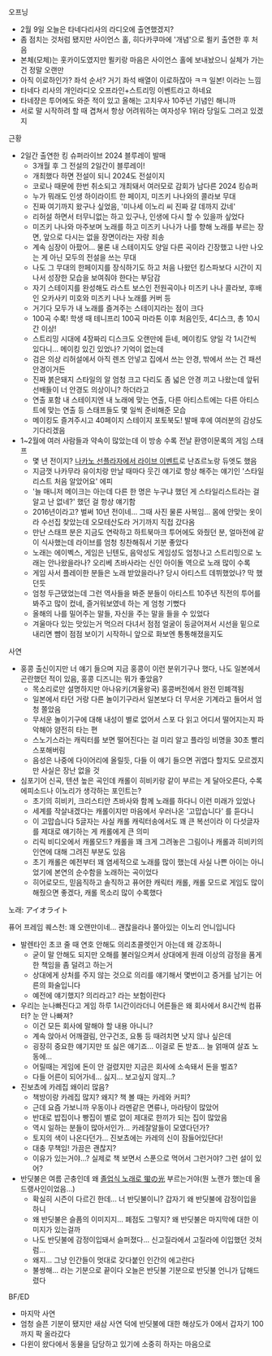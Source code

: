 오프닝

- 2월 9일 오늘은 타네다리사의 라디오에 출연했겠지?
- 좀 점치는 것처럼 됐지만 사이언스 홀, 히다카쿠마에 '개념'으로 묄키 출연한 후 처음
- 본체(모체)는 홋카이도였지만 묄키랑 마음은 사이언스 홀에 보내놨으니 실체가 가는건 정말 오랜만
- 아직 이로하인가? 좌석 순서? 거기 좌석 배열이 이로하잖아 ㅋㅋ 일본! 이라는 느낌
- 타네다 리사의 개인라디오 오프라인+스트리밍 이벤트라고 하네요
- 타네쟝은 투어에도 와준 적이 있고 올해는 고치우사 10주년 기념인 해니까
- 서로 말 시작하려 할 때 겹쳐서 항상 어려워하는 여자성우 1위라 당일도 그러고 있겠지

근황
- 2일간 출연한 킹 슈퍼라이브 2024 블루레이 발매
  - 3개월 후 그 전설의 2일간이 블루레이!
  - 개최했다 하면 전설이 되니 2024도 전설이지
  - 코로나 때문에 한번 취소되고 개최돼서 여러모로 감회가 남다른 2024 킹슈퍼
  - 누가 뭐래도 인생 하이라이트 한 페이지, 미즈키 나나와의 콜라보 무대
  - 진짜 여기까지 왔구나 싶었음, '미나세 이노리 씨 진짜 갈 데까지 갔네' 
  - 리허설 하면서 터무니없는 하고 있구나, 인생에 다시 할 수 있을까 싶었다
  - 미즈키 나나와 마주보며 노래를 하고 미즈키 나나가 나를 향해 노래를 부르는 장면, 앞으로 다시는 없을 장면이라는 자랑 죄송
  - 계속 심장이 아팠어... 물론 내 스테이지도 양일 다른 곡이라 긴장했고 나만 나오는 게 아닌 모두의 전설을 쓰는 무대
  - 나도 그 무대의 한페이지를 장식하기도 하고 처음 나왔던 킹스파보다 시간이 지나서 성장한 모습을 보여줘야 한다는 부담감
  - 자기 스테이지를 완성해도 라스트 보스인 전원곡이나 미즈키 나나 콜라보, 후배인 오카사키 미호와 미즈키 나나 노래를 커버 등
  - 거기다 모두가 내 노래를 즐겨주는 스테이지라는 점이 크다
  - 100곡 수록! 학생 때 테니프리 100곡 마라톤 이후 처음인듯, 4디스크, 총 10시간 이상!
  - 스트리밍 시대에 4장짜리 디스크도 오랜만에 듣네, 메이킹도 양일 각 1시간씩 있다니... 메이킹 있긴 있었나? 기억이 없는데
  - 검은 의상 리허설에서 아직 렌즈 안넣고 집에서 쓰는 안경, 밖에서 쓰는 건 패션 안경이거든
  - 진짜 붉은돼지 스타일의 알 엄청 크고 다리도 좀 넓은 안경 끼고 나왔는데 앞뒤 선배들이 너 안경도 의상이니? 하더라고
  - 연출 포함 내 스테이지엔 내 노래에 맞는 연출, 다른 아티스트에는 다른 아티스트에 맞는 연출 등 스태프들도 몇 일씩 준비해준 모습
  - 메이킹도 즐겨주시고 40페이지 스테이지 포토북도! 발매 후에 여러분의 감상도 기다리겠음
- 1~2월에 여러 사람들과 약속이 많았는데 이 방송 수록 전날 환영이문록의 게임 스태프
  - 몇 년 전이지? [나카노 선플라자에서 라이브 이벤트](https://www.famitsu.com/news/201605/24106511.html)로 난죠르노랑 듀엣도 했음
  - 지금껏 나카무라 유이치랑 만날 때마다 웃긴 얘기로 항상 해주는 얘기인 '스타일리스트 처음 알았어요' 에피
  - '늘 매니저 메이크는 아는데 다른 한 명은 누구냐 했던 게 스타일리스트라는 걸 알고 난 없네?' 했던 걸 항상 얘기함
  - 2016년이라고? 벌써 10년 전이네... 그때 사진 물론 사복임... 몸에 안맞는 옷이라 수선집 찾았는데 오모테산도라 거기까지 직접 갔다옴
  - 만난 스태프 분은 지금도 연락하고 하트북마크 투어에도 와줬던 분, 얼마전에 같이 식사했는데 라이브를 엄청 칭찬해줘서 기분 좋았다
  - 노래는 에이벡스, 게임은 닌텐도, 음악성도 게임성도 엄청나고 스트리밍으로 노래는 안나왔을라나? 오리베 츠바사라는 신인 아이돌 역으로 노래 많이 수록
  - 게임 사서 플레이한 분들은 노래 받았을라나? 당시 아티스트 데뷔했었나? 막 했던듯
  - 엄청 두근댔었는데 그런 역사들을 봐준 분들이 아티스트 10주년 직전의 투어를 봐주고 많이 컸네, 즐거워보였네 하는 게 엄청 기뻤다
  - 올해의 나를 밀어주는 말들, 자신을 주는 말을 들을 수 있었다
  - 겨울마다 있는 맛있는거 먹으러 다녀서 점점 얼굴이 둥글어져서 시선을 밑으로 내리면 뺨이 점점 보이기 시작하니 앞으로 화보엔 통통해졌을지도

사연
- 홍콩 출신이지만 너 얘기 들으며 지금 홍콩이 이런 분위기구나 했다, 나도 일본에서 곤란했던 적이 있음, 홍콩 디즈니는 뭐가 좋았음?
  - 목소리로만 설명하지만 아나유키(겨울왕국) 홍콩버전에서 완전 민폐객됨
  - 일본에서 타던 거랑 다른 놀이기구라서 일본보다 더 무서운 기계라고 들어서 엄청 쫄았음
  - 무서운 놀이기구에 대해 내성이 별로 없어서 스포 다 읽고 어디서 떨어지는지 파악해야 얌전히 타는 편
  - 스노기스라는 캐릭터를 보면 떨어진다는 걸 미리 알고 플라잉 비명을 30초 빨리 스포해버림
  - 음성은 나중에 다이어리에 올릴듯, 다들 이 얘기 들으면 귀엽다 할지도 모르겠지만 사실은 장난 없을 것
- 심포기어 신곡, 텐션 높은 곡인데 캐롤이 히비키랑 같이 부르는 게 달아오른다, 수록 에피소드나 이노리가 생각하는 포인트는?
  - 초기의 히비키, 크리스티안 츠바사와 함께 노래를 하다니 이런 미래가 있었나
  - 세계를 작살내겠다는 캐롤이지만 마음에서 우러나온 '고맙습니다' 를 듣다니
  - 이 고맙습니다 5글자는 사실 캐롤 캐릭터송에서도 꽤 큰 복선이라 이 다섯글자를 제대로 얘기하는 게 캐롤에게 큰 의미
  - 리릭 비디오에서 캐롤모드? 캐롤을 꽤 크게 그려놓은 그림이나 캐롤과 히비키의 인연에 대해 그려진 부분도 있음
  - 초기 캐롤은 예전부터 꽤 염세적으로 노래를 많이 했는데 사실 나쁜 아이는 아니었기에 본연의 순수함을 노래하는 곡이었다
  - 히어로모드, 믿음직하고 솔직하고 퓨어한 캐릭터 캐롤, 캐롤 모드로 게임도 많이 해줬으면 좋겠다, 캐롤 목소리 많이 수록했다

노래: アイオライト

퓨어 프레임 퀘스천: 꽤 오랜만이네... 괜찮을라나 쫄아있는 이노리 언니입니다
- 발렌타인 초코 줄 때 연호 안해도 의리초콜렛인거 아는데 왜 강조하니
  - 굳이 말 안해도 되지만 오해를 불러일으켜서 상대에게 원래 이상의 감정을 품게한 책임을 좀 덜려고 하는거
  - 상대에게 상처를 주지 않는 것으로 의리를 얘기해서 몇번이고 증거를 남기는 어른의 화술입니다
  - 예전에 얘기했지? 의리라고? 라는 보험이란다
- 우리는 눈나빠진다고 게임 하루 1시간이라더니 어른들은 왜 회사에서 8시간씩 컴퓨터? 눈 안 나빠져?
  - 이건 모든 회사에 말해야 할 내용 아니니?
  - 계속 앉아서 어깨결림, 안구건조, 요통 등 때려치면 낫지 않나 싶은데
  - 굉장히 중요한 얘기지만 또 싫은 얘기죠... 이걸로 돈 받죠... 늘 얽매여 살죠 노동에... 
  - 어릴때는 게임에 돈이 안 걸렸지만 지금은 회사에 소속돼서 돈을 벌죠? 
  - 다들 어른이 되어가네... 싫지... 보고싶지 않지...?
- 진보쵸에 카레집 왜이리 많음?
  - 책방이랑 카레집 많지? 왜지? 책 볼 때는 카레와 커피?
  - 근데 요즘 가보니까 우동이나 라멘같은 면류나, 마라탕이 많았어
  - 반대로 밥집이나 빵집이 별로 없이 제대로 한끼가 되는 집이 많았음
  - 역시 일하는 분들이 많아서인가... 카레잘알들이 모였다던가?
  - 토지의 색이 나온다던가... 진보쵸에는 카레의 신이 잠들어있단다!
  - 대충 무책임! 가끔은 괜찮지? 
  - 이유가 있는거야...? 실제로 책 보면서 스푼으로 먹어서 그런거야? 그런 설이 있어?
- 반딧불은 여름 곤충인데 왜 [졸업식 노래로 蛍の光](https://nlab.itmedia.co.jp/nl/articles/1803/12/news106.html) 부르는거야(뭔 노랜가 했는데 올드랭사인이었음...)
  - 확실히 시즌이 다르긴 한데... 너 반딧불이니? 갑자기 왜 반딧불에 감정이입을 하니
  - 왜 반딧불은 슬픔의 이미지지... 폐점도 그렇지? 왜 반딧불은 마지막에 대한 이미지가 있는걸까
  - 나도 반딧불에 감정이입돼서 슬퍼졌다... 신고질라에서 고질라에 이입했던 것처럼...
  - 왜지... 그냥 인간들이 멋대로 갖다붙인 인간의 에고란다
  - 불쌍해... 라는 기분으로 끝이다 오늘은 반딧불 기분으로 반딧불 언니가 답해드렸다

BF/ED
- 마지막 사연
- 엄청 슬픈 기분이 됐지만 새삼 사연 덕에 반딧불에 대한 해상도가 0에서 갑자기 100까지 팍 올라갔다
- 다윈이 왔다에서 동물을 담당하고 있기에 소중히 하자는 마음으로 
